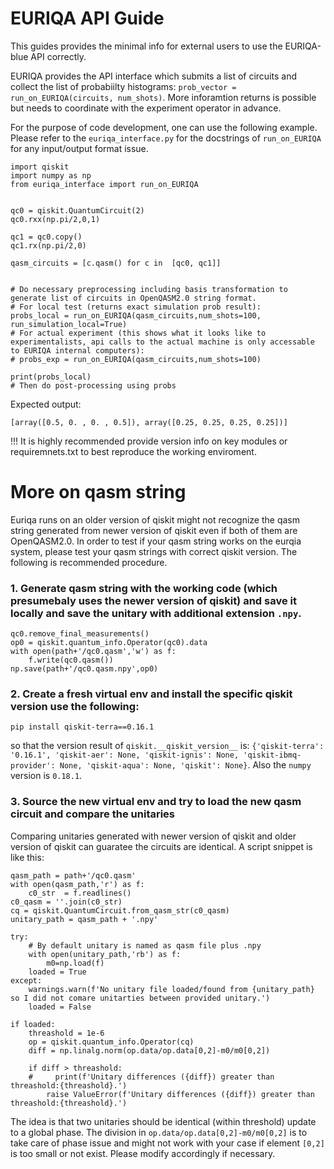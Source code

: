 # EURIQA API Guide

This guides provides the minimal info for external users to use the EURIQA-blue API correctly.

EURIQA provides the API interface which submits a list of circuits and collect the list of probabiilty histograms:
`prob_vector = run_on_EURIQA(circuits, num_shots)`. More inforamtion returns is possible but needs to coordinate with the experiment operator in advance.

For the purpose of code development, one can use the following example.
Please refer to the `euriqa_interface.py` for the docstrings of `run_on_EURIQA` for any input/output format issue.


```
import qiskit
import numpy as np
from euriqa_interface import run_on_EURIQA


qc0 = qiskit.QuantumCircuit(2)
qc0.rxx(np.pi/2,0,1)

qc1 = qc0.copy()
qc1.rx(np.pi/2,0)

qasm_circuits = [c.qasm() for c in  [qc0, qc1]]


# Do necessary preprocessing including basis transformation to generate list of circuits in OpenQASM2.0 string format.
# For local test (returns exact simulation prob result):
probs_local = run_on_EURIQA(qasm_circuits,num_shots=100, run_simulation_local=True)
# For actual experiment (this shows what it looks like to experimentalists, api calls to the actual machine is only accessable to EURIQA internal computers):
# probs_exp = run_on_EURIQA(qasm_circuits,num_shots=100)

print(probs_local)
# Then do post-processing using probs
```

Expected output:
```
[array([0.5, 0. , 0. , 0.5]), array([0.25, 0.25, 0.25, 0.25])]
```

!!! It is highly recommended provide version info on key modules or requiremnets.txt to best reproduce the working enviroment.

# More on qasm string
Euriqa runs on an older version of qiskit might not recognize the qasm string generated from newer version of qiskit even if both of them are OpenQASM2.0. In order to test if your qasm string works on the eurqia system, please test your qasm strings with correct qiskit version. The following is recommended procedure.

### 1. Generate qasm string with the working code (which presumebaly uses the newer version of qiskit) and save it locally and save the unitary with additional extension `.npy`.
```
qc0.remove_final_measurements()
op0 = qiskit.quantum_info.Operator(qc0).data
with open(path+'/qc0.qasm','w') as f:
    f.write(qc0.qasm())
np.save(path+'/qc0.qasm.npy',op0)

```

### 2. Create a fresh virtual env and install the specific qiskit version use the following:
```
pip install qiskit-terra==0.16.1
```
so that the version result of `qiskit.__qiskit_version__` is: `{'qiskit-terra': '0.16.1', 'qiskit-aer': None, 'qiskit-ignis': None, 'qiskit-ibmq-provider': None, 'qiskit-aqua': None, 'qiskit': None}`.
Also the `numpy` version is `0.18.1`.


### 3. Source the new virtual env and try to load the new qasm circuit and compare the unitaries
Comparing unitaries generated with newer version of qiskit and older version of qiskit can guaratee the circuits are identical.
A script snippet is like this:
```
qasm_path = path+'/qc0.qasm'
with open(qasm_path,'r') as f:
    c0_str  = f.readlines()
c0_qasm = ''.join(c0_str)
cq = qiskit.QuantumCircuit.from_qasm_str(c0_qasm)
unitary_path = qasm_path + '.npy'

try:
    # By default unitary is named as qasm file plus .npy
    with open(unitary_path,'rb') as f:
        m0=np.load(f)
    loaded = True
except:
    warnings.warn(f'No unitary file loaded/found from {unitary_path} so I did not comare unitarties between provided unitary.')
    loaded = False

if loaded:
    threashold = 1e-6
    op = qiskit.quantum_info.Operator(cq)
    diff = np.linalg.norm(op.data/op.data[0,2]-m0/m0[0,2])

    if diff > threashold:
    #     print(f'Unitary differences ({diff}) greater than threashold:{threashold}.')
        raise ValueError(f'Unitary differences ({diff}) greater than threashold:{threashold}.')
```

The idea is that two unitaries should be identical (within threshold) update to a global phase.  The division in `op.data/op.data[0,2]-m0/m0[0,2]` is to take care of phase issue and might not work with your case if element `[0,2]` is too small or not exist. Please modify accordingly if necessary.


